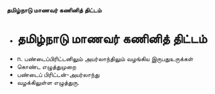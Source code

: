 **தமிழ்நாடு மாணவர் கணினித் திட்டம்**
- # தமிழ்நாடு மாணவர் கணினித் திட்டம்
- n. பண்டைப்பிரிட்டனிலும் அயர்லாந்திலும் வழங்கிய இருபதுஉருக்கள்
- கொண்ட எழுத்துமுறை
- பண்டைப் பிரிட்டன்-அயர்லாந்து
- வழக்கிலுள்ள எழுத்துரு.

